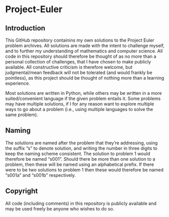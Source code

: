 # Project-Euler
## Introduction
This GitHub repository containins my own solutions to the Project Euler problem archives. All solutions are made with the intent to challenge myself, and to further my understanding of mathematics and computer science. All code in this repository should therefore be thought of as no more than a personal collection of challenges, that I have chosen to make publicly available. All constructive criticism is therefore welcome, but judgmental/mean feedback will not be tolerated (and would frankly be pointless), as this project should be thought of nothing more than a learning experience.

Most solutions are written in Python, while others may be written in a more suited/convenient language if the given problem entails it. Some problems may have multiple solutions, if I for any reason want to explore multiple ways to go about a problem (i.e., using multiple languages to solve the same problem). 

## Naming
The solutions are named after the problem that they’re addressing, using the suffix “s” to denote solution, and writing the number in three digits to keep the naming scheme consistent. The solution to problem 1 would therefore be named “s001”. Should there be more than one solution to a problem, then these will be named using an alphabetical prefix. If there were to be two solutions to problem 1 then these would therefore be named “s001a” and “s001b” respectively.

## Copyright
All code (including comments) in this repository is publicly available and may be used freely be anyone who wishes to do so.